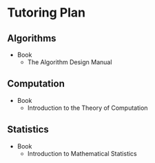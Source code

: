 # Tutoring Plan

## Algorithms
* Book
    - The Algorithm Design Manual

## Computation
* Book
    - Introduction to the Theory of Computation

## Statistics
* Book
    - Introduction to Mathematical Statistics
